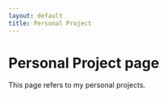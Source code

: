 ```yaml
---
layout: default
title: Personal Project
---
```

# Personal Project page

This page refers to my personal projects.